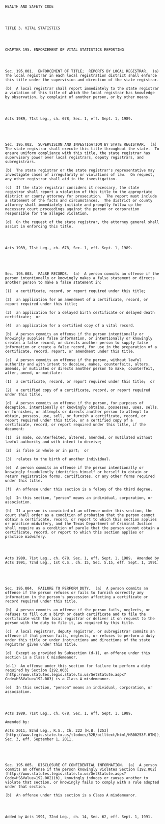 ﻿
    
    
    	
    					
    
    
    HEALTH AND SAFETY CODE
    
      
    
    
    TITLE 3. VITAL STATISTICS
    
      
    
    
    CHAPTER 195. ENFORCEMENT OF VITAL STATISTICS REPORTING
    
      
    
    
    Sec. 195.001.  ENFORCEMENT OF TITLE;  REPORTS BY LOCAL REGISTRAR.  (a)  The local registrar in each local registration district shall enforce this title under the supervision and direction of the state registrar.
    
    (b)  A local registrar shall report immediately to the state registrar a violation of this title of which the local registrar has knowledge by observation, by complaint of another person, or by other means.
    
    
    
    
    Acts 1989, 71st Leg., ch. 678, Sec. 1, eff. Sept. 1, 1989.
    
    
    
    
    
    Sec. 195.002.  SUPERVISION AND INVESTIGATION BY STATE REGISTRAR.  (a)  The state registrar shall execute this title throughout the state.  To ensure uniform compliance with this title, the state registrar has supervisory power over local registrars, deputy registrars, and subregistrars.
    
    (b)  The state registrar or the state registrar's representative may investigate cases of irregularity or violations of law.  On request, any other registrar shall aid in the investigation.
    
    (c)  If the state registrar considers it necessary, the state registrar shall report a violation of this title to the appropriate district or county attorney for prosecution.  The report must include a statement of the facts and circumstances.  The district or county attorney shall immediately initiate and promptly follow up the necessary court proceedings against the person or corporation responsible for the alleged violation.
    
    (d)  On the request of the state registrar, the attorney general shall assist in enforcing this title.
    
    
    
    
    Acts 1989, 71st Leg., ch. 678, Sec. 1, eff. Sept. 1, 1989.
    
    
    
    
    
    Sec. 195.003.  FALSE RECORDS.  (a)  A person commits an offense if the person intentionally or knowingly makes a false statement or directs another person to make a false statement in:
    
    (1)  a certificate, record, or report required under this title;
    
    (2)  an application for an amendment of a certificate, record, or report required under this title;
    
    (3)  an application for a delayed birth certificate or delayed death certificate;  or
    
    (4)  an application for a certified copy of a vital record.
    
    (b)  A person commits an offense if the person intentionally or knowingly supplies false information, or intentionally or knowingly creates a false record, or directs another person to supply false information or create a false record, for use in the preparation of a certificate, record, report, or amendment under this title.
    
    (c)  A person commits an offense if the person, without lawful authority and with intent to deceive, makes, counterfeits, alters, amends, or mutilates or directs another person to make, counterfeit, alter, amend, or mutilate:
    
    (1)  a certificate, record, or report required under this title;  or
    
    (2)  a certified copy of a certificate, record, or report required under this title.
    
    (d)  A person commits an offense if the person, for purposes of deception, intentionally or knowingly obtains, possesses, uses, sells, or furnishes, or attempts or directs another person to attempt to obtain, possess, use, sell, or furnish a certificate, record, or report required under this title, or a certified copy of a certificate, record, or report required under this title, if the document:
    
    (1)  is made, counterfeited, altered, amended, or mutilated without lawful authority and with intent to deceive;
    
    (2)  is false in whole or in part;  or
    
    (3)  relates to the birth of another individual.
    
    (e)  A person commits an offense if the person intentionally or knowingly fraudulently identifies himself or herself to obtain or return registration forms, certificates, or any other forms required under this title.
    
    (f)  An offense under this section is a felony of the third degree.
    
    (g)  In this section, "person" means an individual, corporation, or association.
    
    (h)  If a person is convicted of an offense under this section, the court shall order as a condition of probation that the person cannot obtain a certificate, record, or report to which this section applies or practice midwifery, and the Texas Department of Criminal Justice shall require as a condition of parole that the person cannot obtain a certificate, record, or report to which this section applies or practice midwifery.
    
    
    
    
    Acts 1989, 71st Leg., ch. 678, Sec. 1, eff. Sept. 1, 1989.  Amended by Acts 1991, 72nd Leg., 1st C.S., ch. 15, Sec. 5.15, eff. Sept. 1, 1991.
    
    
    
    
    
    Sec. 195.004.  FAILURE TO PERFORM DUTY.  (a)  A person commits an offense if the person refuses or fails to furnish correctly any information in the person's possession affecting a certificate or record required under this title.
    
    (b)  A person commits an offense if the person fails, neglects, or refuses to fill out a birth or death certificate and to file the certificate with the local registrar or deliver it on request to the person with the duty to file it, as required by this title.
    
    (c)  A local registrar, deputy registrar, or subregistrar commits an offense if that person fails, neglects, or refuses to perform a duty under this title or under instructions and directions of the state registrar given under this title.
    
    (d)  Except as provided by Subsection (d-1), an offense under this section is a Class C misdemeanor.
    
    (d-1)  An offense under this section for failure to perform a duty required by Section [192.003](http://www.statutes.legis.state.tx.us/GetStatute.aspx?Code=HS&Value=192.003) is a Class A misdemeanor.
    
    (e)  In this section, "person" means an individual, corporation, or association.
    
    
    
    
    Acts 1989, 71st Leg., ch. 678, Sec. 1, eff. Sept. 1, 1989.
    
    Amended by: 
    
    Acts 2011, 82nd Leg., R.S., Ch. 222 (H.B. [253](http://www.legis.state.tx.us/tlodocs/82R/billtext/html/HB00253F.HTM)), Sec. 3, eff. September 1, 2011.
    
    
    
    
    
    Sec. 195.005.  DISCLOSURE OF CONFIDENTIAL INFORMATION.  (a)  A person commits an offense if the person knowingly violates Section [192.002](http://www.statutes.legis.state.tx.us/GetStatute.aspx?Code=HS&Value=192.002)(b), knowingly induces or causes another to violate that section, or knowingly fails to comply with a rule adopted under that section.
    
    (b)  An offense under this section is a Class A misdemeanor.
    
    
    
    
    Added by Acts 1991, 72nd Leg., ch. 14, Sec. 62, eff. Sept. 1, 1991.
    
    
    
    
    				
